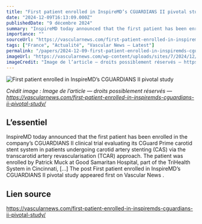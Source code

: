 ```yaml
---
title: "First patient enrolled in InspireMD’s CGUARDIANS II pivotal study"
date: "2024-12-09T16:13:09.000Z"
publishedDate: "9 décembre 2024"
summary: "InspireMD today announced that the first patient has been enrolled in the company’s CGUARDIANS II clinical trial evaluating its CGuard Prime carotid stent system in patients undergoing carotid artery stenting (CAS) via the transcarotid artery revascularisation (TCAR) approach. The patient was enrolled by Patrick Muck at Good Samaritan Hospital, part of the TriHealth System in Cincinnati, [&#8230;] The post First patient enrolled in InspireMD&#8217;s CGUARDIANS II pivotal study appeared first on Vascular News ."
importance: ""
sourceUrl: "https://vascularnews.com/first-patient-enrolled-in-inspiremds-cguardians-ii-pivotal-study/"
tags: ["France", "Actualité", "Vascular News — Latest"]
permalink: "/papers/2024-12-09-first-patient-enrolled-in-inspiremds-cguardians-ii-pivotal-study"
imageUrl: "https://vascularnews.com/wp-content/uploads/sites/7/2024/12/Patrick-Muck.jpg"
imageCredit: "Image de l’article — droits possiblement réservés — https://vascularnews.com/first-patient-enrolled-in-inspiremds-cguardians-ii-pivotal-study/"
---
```


![First patient enrolled in InspireMD’s CGUARDIANS II pivotal study](https://vascularnews.com/wp-content/uploads/sites/7/2024/12/Patrick-Muck.jpg)

*Crédit image : Image de l’article — droits possiblement réservés — https://vascularnews.com/first-patient-enrolled-in-inspiremds-cguardians-ii-pivotal-study/*

## L’essentiel

InspireMD today announced that the first patient has been enrolled in the company’s CGUARDIANS II clinical trial evaluating its CGuard Prime carotid stent system in patients undergoing carotid artery stenting (CAS) via the transcarotid artery revascularisation (TCAR) approach. The patient was enrolled by Patrick Muck at Good Samaritan Hospital, part of the TriHealth System in Cincinnati, [&#8230;] The post First patient enrolled in InspireMD&#8217;s CGUARDIANS II pivotal study appeared first on Vascular News .

## Lien source

https://vascularnews.com/first-patient-enrolled-in-inspiremds-cguardians-ii-pivotal-study/
